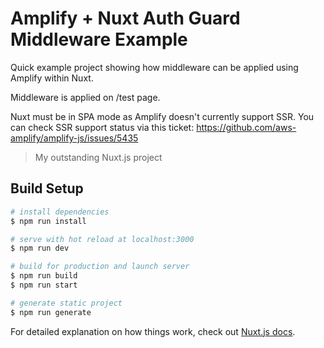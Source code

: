 # Amplify + Nuxt Auth Guard Middleware Example

Quick example project showing how middleware can be applied using Amplify within Nuxt.

Middleware is applied on /test page.

Nuxt must be in SPA mode as Amplify doesn't currently support SSR. You can check SSR support status via this ticket:
https://github.com/aws-amplify/amplify-js/issues/5435

> My outstanding Nuxt.js project

## Build Setup

```bash
# install dependencies
$ npm run install

# serve with hot reload at localhost:3000
$ npm run dev

# build for production and launch server
$ npm run build
$ npm run start

# generate static project
$ npm run generate
```

For detailed explanation on how things work, check out [Nuxt.js docs](https://nuxtjs.org).
